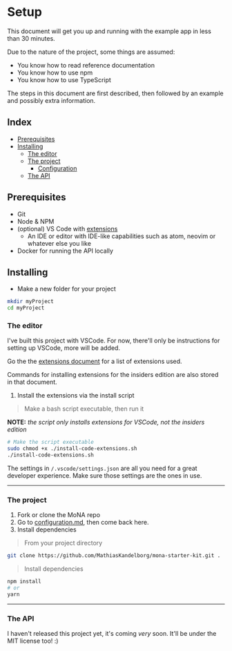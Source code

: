 # Setup

This document will get you up and running with the example app in less than 30 minutes.

Due to the nature of the project, some things are assumed:

- You know how to read reference documentation
- You know how to use npm
- You know how to use TypeScript

The steps in this document are first described, then followed by an example and possibly extra information.

## Index

- [Prerequisites](#prerequisites)
- [Installing](#installing)
  - [The editor](#the-editor)
  - [The project](#the-project)
    - [Configuration](#configuration)
  - [The API](#the-api)

## Prerequisites

- Git
- Node & NPM
- (optional) VS Code with [extensions](/docs/vscode-extensions.md)
  - An IDE or editor with IDE-like capabilities such as atom, neovim or whatever else you like
- Docker for running the API locally

## Installing

- Make a new folder for your project

```bash
mkdir myProject
cd myProject
```

### The editor

I've built this project with VSCode. For now, there'll only be instructions for setting up VSCode, more will be added.

Go the the [extensions document](/docs/vscode-extensions.md) for a list of extensions used.

Commands for installing extensions for the insiders edition are also stored in that document.

1. Install the extensions via the install script

> Make a bash script executable, then run it

**NOTE:** _the script only installs extensions for VSCode, not the insiders edition_

```bash
# Make the script executable
sudo chmod +x ./install-code-extensions.sh
./install-code-extensions.sh
```

The settings in `/.vscode/settings.json` are all you need for a great developer experience.
Make sure those settings are the ones in use.

---

### The project

1. Fork or clone the MoNA repo
1. Go to [configuration.md](/docs/configuration.md), then come back here.
1. Install dependencies

> From your project directory

```bash
git clone https://github.com/MathiasKandelborg/mona-starter-kit.git .
```

> Install dependencies

```bash
npm install
# or
yarn
```

---

### The API

I haven't released this project yet, it's coming _very_ soon. It'll be under the MIT license too! :)

